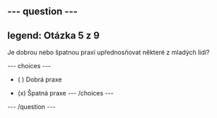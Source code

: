 --- question ---
---
legend: Otázka 5 z 9
---

Je dobrou nebo špatnou praxí upřednosňovat některé z mladých lidí?

--- choices ---
- ( ) Dobrá praxe

- (x) Špatná praxe
--- /choices ---

--- /question ---
